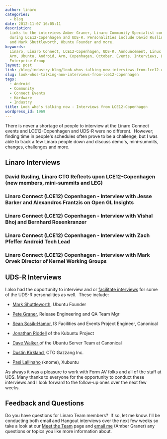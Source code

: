 ```yaml
---
author: linaro
categories:
  - blog
date: 2012-11-07 16:05:11
description:
  Links to the interviews Amber Graner, Linaro Community Specialist conducted
  during LCE12-Copenhagen and UDS-R. Personalities include David Rusling, Linaro CTO
  and Mark Shuttleworth, Ubuntu Founder and more.
keywords:
  Linaro, Linaro Connect, LCE12-Copenhagen, UDS-R, Announcement, Linux on
  Arm, Ubuntu, Android, Arm, Copenhagen, October, Events, Interviews, LEG, Linaro
  Enterprise Group
layout: post
link: /blog/industry-blog/look-whos-talking-now-interviews-from-lce12-copenhagen/
slug: look-whos-talking-now-interviews-from-lce12-copenhagen
tags:
  - Android
  - Community
  - Connect Events
  - Hardware
  - Industry
title: Look who's talking now - Interviews from LCE12-Copenhagen
wordpress_id: 1969
---
```


There is never a shortage of people to interview at the Linaro Connect events and LCE12-Copenhagen and UDS-R were no different.  However; finding time in people's schedules often prove to be a challenge, but I was able to track a few Linaro people down and discuss demo's, mini-summits, changes, challenges and more.

## Linaro Interviews

### David Rusling, Linaro CTO Reflects upon LCE12-Copenhagen (new members, mini-summits and LEG)

### Linaro Connect (LCE12) Copenhagen - Interview with Jesse Barker and Alexandros Frantzis on Open GL Insights

### Linaro Connect (LCE12) Copenhagen - Interview with Vishal Bhoj and Bernhard Rosenkranzer

### Linaro Connect (LCE12) Copenhagen - Interview with Zach Pfeffer Android Tech Lead

### Linaro Connect (LCE12) Copenhagen - Interview with Mark Orvek Director of Kernel Working Groups

## UDS-R Interviews

I also had the opportunity to interview and or [facilitate interviews](http://www.youtube.com/user/ubuntudevelopers) for some of the UDS-R personalities as well.  These include:

- [Mark Shuttleworth](http://youtu.be/RS89kvoGFLs), Ubuntu Founder

- [Pete Graner](http://youtu.be/iQl6qR9yJzk), Release Engineering and QA Team Mgr

- [Sean Sosik-Hamor](http://youtu.be/oQ-Fu6HPTQQ), IS Facilities and Events Project Engineer, Canonical

- [Jonathan Riddell](http://youtu.be/kEotr1Qi1bQ) of the Kubuntu Project

- [Dave Walker ](http://youtu.be/AHLM34RZIek)of the Ubuntu Server Team at Canonical

- [Dustin Kirkland](http://youtu.be/i1Wo9kAR4oA), CTO Gazzang Inc.

- [Pasi Lallinaho](http://youtu.be/2obH7ugvIsQ) (knome), Xubuntu

As always it was a pleasure to work with Form AV folks and all of the staff at UDS. Many thanks to everyone for the opportunity to conduct these interviews and I look forward to the follow-up ones over the next few weeks.

## Feedback and Questions

Do you have questions for Linaro Team members?  If so, let me know. I'll be conducting both email and Hangout interviews over the next few weeks so take a look at our [Meet the Team](/about/) page and [email me](mailto:akgraner@linaro.org) (Amber Graner) any questions or topics you like more information about.

